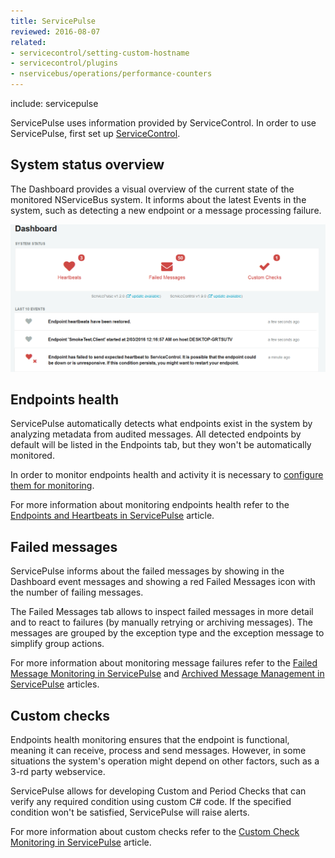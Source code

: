 ```yaml
---
title: ServicePulse
reviewed: 2016-08-07
related:
- servicecontrol/setting-custom-hostname
- servicecontrol/plugins
- nservicebus/operations/performance-counters
---
```


include: servicepulse

ServicePulse uses information provided by ServiceControl. In order to use ServicePulse, first set up [ServiceControl](/servicecontrol/).


## System status overview

The Dashboard provides a visual overview of the current state of the monitored NServiceBus system. It informs about the latest Events in the system, such as detecting a new endpoint or a message processing failure.

![Dashboard](images/dashboard-overview.png)


## Endpoints health

ServicePulse automatically detects what endpoints exist in the system by analyzing metadata from audited messages. All detected endpoints by default will be listed in the Endpoints tab, but they won't be automatically monitored. 

In order to monitor endpoints health and activity it is necessary to [configure them for monitoring](/servicepulse/how-to-configure-endpoints-for-monitoring.md).

For more information about monitoring endpoints health refer to the [Endpoints and Heartbeats in ServicePulse](/servicepulse/intro-endpoints-heartbeats.md) article.

 
## Failed messages

ServicePulse informs about the failed messages by showing in the Dashboard event messages and showing a red Failed Messages icon with the number of failing messages. 

The Failed Messages tab allows to inspect failed messages in more detail and to react to failures (by manually retrying or archiving messages). The messages are grouped by the exception type and the exception message to simplify group actions.

For more information about monitoring message failures refer to the [Failed Message Monitoring in ServicePulse](/servicepulse/intro-failed-messages.md) and [Archived Message Management in ServicePulse](/servicepulse/intro-archived-messages.md) articles.


## Custom checks

Endpoints health monitoring ensures that the endpoint is functional, meaning it can receive, process and send messages. However, in some situations the system's operation might depend on other factors, such as a 3-rd party webservice.

ServicePulse allows for developing Custom and Period Checks that can verify any required condition using custom C# code. If the specified condition won't be satisfied, ServicePulse will raise alerts.

For more information about custom checks refer to the [Custom Check Monitoring in ServicePulse](/servicepulse/intro-endpoints-custom-checks.md) article.
